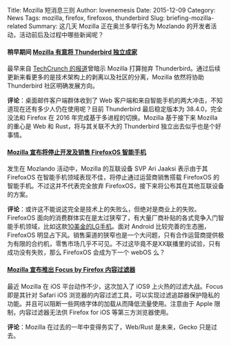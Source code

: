 Title: Mozilla 短消息三则
Author: lovenemesis
Date: 2015-12-09
Category: News
Tags: mozilla, firefox, firefoxos, thunderbird
Slug: briefing-mozilla-related
Summary: 这几天 Mozilla 正在奥兰多举行名为 Mozlando 的开发者活动，活动前后及过程中哪些新闻呢？

#### 稍早期间 [Mozilla 有意将 Thunderbird 独立成家](https://blog.lizardwrangler.com/2015/12/03/thunderbird-update/)

最早来自 [TechCrunch 的报道](http://techcrunch.com/2015/11/30/thunderbird-flies-away-from-mozilla/)曾暗示 Mozilla 打算抛弃 Thunderbird。通过后续更新来看更多的是技术架构上的剥离以及社区的分离，Mozilla 依然将协助 Thunderbird 社区明确发展方向。

**评论**：桌面邮件客户端群体收到了 Web 客户端和来自智能手机的两大冲击，不知道现在还有多少人仍在使用呢？目前 Thunderbird 最后稳定版本为 38.4.0，完全没法和 Firefox 在 2016 年完成基于多进程的切换。Mozilla 基于接下来 Mozilla 的重心是 Web 和 Rust，将与其关联不大的 Thunderbird 独立出去似乎也是个好事情。

#### [Mozilla 宣布将停止开发及销售 FirefoxOS 智能手机](http://techcrunch.com/2015/12/08/mozilla-will-stop-developing-and-selling-firefox-os-smartphones)

发生在 Mozlando 活动中，Mozilla 的互联设备 SVP Ari Jaaksi 表示由于其 FirefoxOS 在智能手机领域表现不佳，将停止通过运营商销售搭载 FirefoxOS 的智能手机。不过这并不代表完全放弃 FirefoxOS，接下来将公布其在其他互联设备的方案。

**评论**：或许这不能说这完全是技术上的失败么，但绝对是商业上的失败。FirefoxOS 面向的消费群体实在是太过狭窄了，有大量厂商补贴的各式竞争入门智能手机领域，比如这款[10美金的LG手机](http://arstechnica.com/gadgets/2015/12/a-review-of-the-10-walmart-phone-better-than-nothing-but-not-by-much/)。面对 Android 比较完善的生态圈，FirefoxOS 明显占下风。销售渠道的狭窄也是一个大问题，只有合作运营商提供极为有限的合约机，零售市场几乎不可见。不过这毕竟不是XX联播里的试验，只有成功没有失败，那么 FirefoxOS 会成为下一个 webOS 么？

#### [Mozilla 宣布推出 Focus by Firefox 内容过滤器](https://blog.mozilla.org/futurereleases/2015/12/08/announcing-focus-by-firefox-a-content-blocker-for-ios/)

最近 Mozilla 在 iOS 平台动作不少，这次加入了 iOS9 上火热的过滤大战。Focus 即是其针对 Safari iOS 浏览器的内容过滤工具，可以实现过滤追踪器保护隐私的功能。并且可以阻断一些网络字体的加载从而降低流量使用。注意由于 Apple 限制，内容过滤器无法供 Firefox for iOS 等第三方浏览器使用。

**评论**：Mozilla 在过去的一年中变得务实了，Web/Rust 是未来，Gecko 只是过去。
